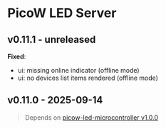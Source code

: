 # PicoW LED Server

## v0.11.1 - unreleased

**Fixed**:

- ui: missing online indicator (offline mode)
- ui: no devices list items rendered (offline mode)

## v0.11.0 - 2025-09-14

> Depends on [picow-led-microcontroller v1.0.0](https://github.com/knackwurstking/picow-led-microcontroller#v1.0.0)
